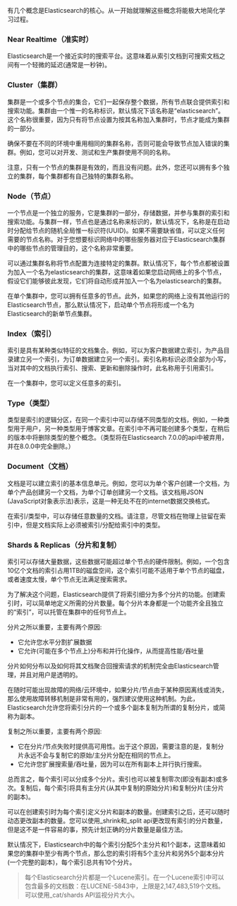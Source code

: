 有几个概念是Elasticsearch的核心。从一开始就理解这些概念将能极大地简化学习过程。

### Near Realtime（准实时）
Elasticsearch是一个接近实时的搜索平台。这意味着从索引文档到可搜索文档之间有一个轻微的延迟(通常是一秒钟)。

### Cluster（集群）
集群是一个或多个节点的集合，它们一起保存整个数据，所有节点联合提供索引和搜索功能。集群由一个惟一的名称标识，默认情况下该名称是“elasticsearch”。这个名称很重要，因为只有将节点设置为按其名称加入集群时，节点才能成为集群的一部分。

确保不要在不同的环境中重用相同的集群名称，否则可能会导致节点加入错误的集群。例如，您可以对开发、测试和生产集群使用不同的名称。

注意，只有一个节点的集群是有效的，而且没有问题。此外，您还可以拥有多个独立的集群，每个集群都有自己独特的集群名称。

### Node（节点）
一个节点是一个独立的服务，它是集群的一部分，存储数据，并参与集群的索引和搜索功能。与集群一样，节点也是通过名称来标识的，默认情况下，名称是在启动时分配给节点的随机全局惟一标识符(UUID)。如果不需要缺省值，可以定义任何需要的节点名称。对于您想要标识网络中的哪些服务器对应于Elasticsearch集群中的哪些节点的管理目的，这个名称非常重要。

可以通过集群名称将节点配置为连接特定的集群。默认情况下，每个节点都被设置为加入一个名为elasticsearch的集群，这意味着如果您启动网络上的多个节点，假设它们能够彼此发现，它们将自动形成并加入一个名为elasticsearch的集群。

在单个集群中，您可以拥有任意多的节点。此外，如果您的网络上没有其他运行的Elasticsearch节点，那么默认情况下，启动单个节点将形成一个名为Elasticsearch的新单节点集群。

### Index（索引）
索引是具有某种类似特征的文档集合。例如，可以为客户数据建立索引，为产品目录建立另一个索引，为订单数据建立另一个索引。索引名称标识必须全部为小写，当对其中的文档执行索引、搜索、更新和删除操作时，此名称用于引用索引。

在一个集群中，您可以定义任意多的索引。

### Type（类型）
类型是索引的逻辑分区，在同一个索引中可以存储不同类型的文档，例如，一种类型用于用户，另一种类型用于博客文章。在索引中不再可能创建多个类型，在稍后的版本中将删除类型的整个概念。（类型将在Elasticsearch 7.0.0的api中被弃用，并在8.0.0中完全删除。）

### Document（文档）
文档是可以建立索引的基本信息单元。例如，您可以为单个客户创建一个文档，为单个产品创建另一个文档，为单个订单创建另一个文档。该文档用JSON (JavaScript对象表示法)表示，这是一种无处不在的internet数据交换格式。

在索引/类型中，可以存储任意数量的文档。请注意，尽管文档在物理上驻留在索引中，但是文档实际上必须被索引/分配给索引中的类型。

### Shards & Replicas（分片和复制）
索引可以存储大量数据，这些数据可能超过单个节点的硬件限制。例如，一个包含10亿个文档的索引占用1TB的磁盘空间，这个索引可能不适用于单个节点的磁盘，或者速度太慢，单个节点无法满足搜索需求。

为了解决这个问题，Elasticsearch提供了将索引细分为多个分片的功能。创建索引时，可以简单地定义所需的分片数量。每个分片本身都是一个功能齐全且独立的“索引”，可以托管在集群中的任何节点上。

分片之所以重要，主要有两个原因:

* 它允许您水平分割扩展数据
* 它允许(可能在多个节点上)分布和并行化操作，从而提高性能/吞吐量

分片如何分布以及如何将其文档聚合回搜索请求的机制完全由Elasticsearch管理，并且对用户是透明的。

在随时可能出现故障的网络/云环境中，如果分片/节点由于某种原因离线或消失，那么使用故障转移机制是非常有用的，强烈建议使用这种机制。为此，Elasticsearch允许您将索引分片的一个或多个副本复制为所谓的复制分片，或简称为副本。

复制之所以重要，主要有两个原因:

* 它在分片/节点失败时提供高可用性。出于这个原因，需要注意的是，复制分片永远不会与复制它的原始/主分片分配在相同的节点上。
* 它允许您扩展搜索量/吞吐量，因为可以在所有副本上并行执行搜索。

总而言之，每个索引可以分成多个分片。索引也可以被复制零次(即没有副本)或多次。复制后，每个索引将具有主分片(从其中复制的原始分片)和复制分片(主分片的副本)。

可以在创建索引时为每个索引定义分片和副本的数量。创建索引之后，还可以随时动态更改副本的数量。您可以使用_shrink和_split api更改现有索引的分片数量，但是这不是一件容易的事，预先计划正确的分片数量是最佳方法。

默认情况下，Elasticsearch中的每个索引分配5个主分片和1个副本，这意味着如果您的集群中至少有两个节点，那么您的索引将有5个主分片和另外5个副本分片(一个完整的副本)，每个索引总共有10个分片。

> 每个Elasticsearch分片都是一个Lucene索引。在一个Lucene索引中可以包含最多的文档数：在LUCENE-5843中，上限是2,147,483,519个文档。可以使用_cat/shards API监视分片大小。
